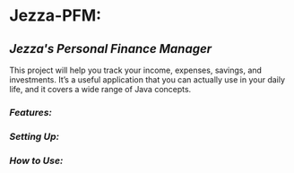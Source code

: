 # **Jezza-PFM:** #

## *Jezza's Personal Finance Manager* ##


This project will help you track your income, expenses, savings, and investments. 
It’s a useful application that you can actually use in your daily life, and it covers a wide range of Java concepts.

### *Features:* ###

### *Setting Up:* ###

### *How to Use:* ###
